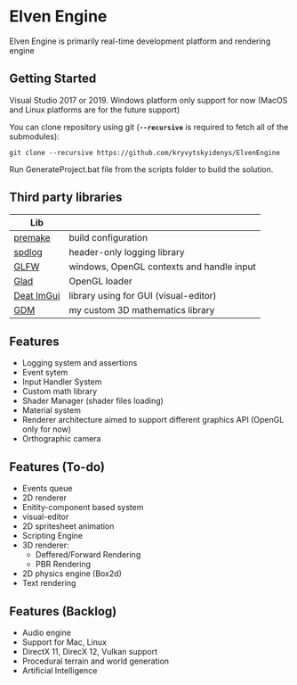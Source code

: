 # Elven Engine
Elven Engine is primarily real-time development platform and rendering engine

## Getting Started
Visual Studio 2017 or 2019. 
Windows platform only support for now (MacOS and Linux platforms are for the future support)

You can clone repository using git (**`--recursive`** is required to fetch all of the submodules):

`git clone --recursive https://github.com/kryvytskyidenys/ElvenEngine`

Run GenerateProject.bat file from the scripts folder to build the solution.

## Third party libraries
| Lib |  |
| ------ | ------ |
| [premake](https://github.com/premake/premake-core) | build configuration |
| [spdlog](https://github.com/gabime/spdlog) | header-only logging library |
| [GLFW](https://github.com/kryvytskyidenys/glfw) | windows, OpenGL contexts and handle input |
| [Glad](https://glad.dav1d.de/) | OpenGL loader |
| [Deat ImGui](https://github.com/kryvytskyidenys/imgui) | library using for GUI (visual-editor) |
| [GDM](https://github.com/kryvytskyidenys/gdm) | my custom 3D mathematics library |

## Features

- Logging system and assertions
- Event sytem
- Input Handler System
- Custom math library
- Shader Manager (shader files loading)
- Material system
- Renderer architecture aimed to support different graphics API (OpenGL only for now)
- Orthographic camera

## Features (To-do)
- Events queue
- 2D renderer
- Enitity-component based system
- visual-editor
- 2D spritesheet animation
- Scripting Engine
- 3D renderer:
  + Deffered/Forward Rendering
  + PBR Rendering
- 2D physics engine (Box2d)
- Text rendering

## Features (Backlog)
- Audio engine
- Support for Mac, Linux
- DirectX 11, DirecX 12, Vulkan support
- Procedural terrain and world generation
- Artificial Intelligence
